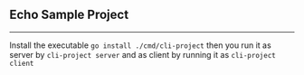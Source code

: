 ## Echo Sample Project

---

Install the executable `go install ./cmd/cli-project` then you run it as server by
`cli-project server` and as client by running it as `cli-project client`
